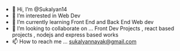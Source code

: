 - 👋 Hi, I’m @Sukalyan14
- 👀 I’m interested in Web Dev
- 🌱 I’m currently learning Front End and Back End Web dev
- 💞️ I’m looking to collaborate on ... Front Dev Projects , react based projects , nodejs and express based works
- 📫 How to reach me ... sukalyannayak@gmail.com

<!---
Sukalyan14/Sukalyan14 is a ✨ special ✨ repository because its `README.md` (this file) appears on your GitHub profile.
You can click the Preview link to take a look at your changes.
--->
